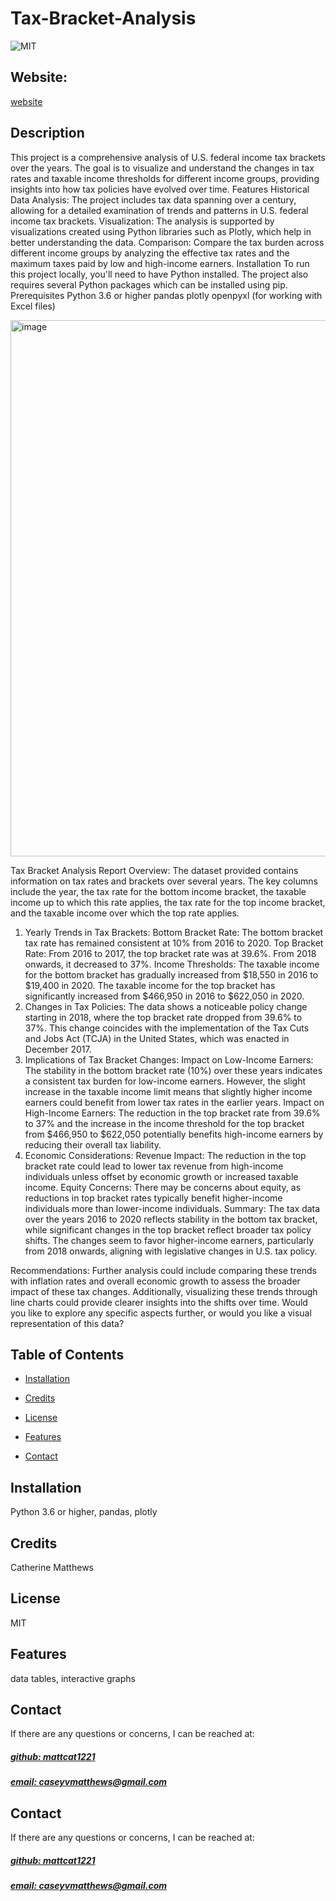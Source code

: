 # Tax-Bracket-Analysis

![MIT](https://img.shields.io/badge/License-MIT-blue)

## Website: 
[website](https://github.com/mattcat1221/Tax-Bracket-Analysis)

## Description
This project is a comprehensive analysis of U.S. federal income tax brackets over the years. The goal is to visualize and understand the changes in tax rates and taxable income thresholds for different income groups, providing insights into how tax policies have evolved over time.  Features Historical Data Analysis: The project includes tax data spanning over a century, allowing for a detailed examination of trends and patterns in U.S. federal income tax brackets. Visualization: The analysis is supported by visualizations created using Python libraries such as Plotly, which help in better understanding the data. Comparison: Compare the tax burden across different income groups by analyzing the effective tax rates and the maximum taxes paid by low and high-income earners. Installation To run this project locally, you'll need to have Python installed. The project also requires several Python packages which can be installed using pip.  Prerequisites Python 3.6 or higher pandas plotly openpyxl (for working with Excel files)

<img width="858" alt="image" src="https://github.com/user-attachments/assets/b81b8833-0b86-489a-9357-a339abd09279">

Tax Bracket Analysis Report
Overview:
The dataset provided contains information on tax rates and brackets over several years. The key columns include the year, the tax rate for the bottom income bracket, the taxable income up to which this rate applies, the tax rate for the top income bracket, and the taxable income over which the top rate applies.

1. Yearly Trends in Tax Brackets:
Bottom Bracket Rate: The bottom bracket tax rate has remained consistent at 10% from 2016 to 2020.
Top Bracket Rate:
From 2016 to 2017, the top bracket rate was at 39.6%.
From 2018 onwards, it decreased to 37%.
Income Thresholds:
The taxable income for the bottom bracket has gradually increased from $18,550 in 2016 to $19,400 in 2020.
The taxable income for the top bracket has significantly increased from $466,950 in 2016 to $622,050 in 2020.
2. Changes in Tax Policies:
The data shows a noticeable policy change starting in 2018, where the top bracket rate dropped from 39.6% to 37%. This change coincides with the implementation of the Tax Cuts and Jobs Act (TCJA) in the United States, which was enacted in December 2017.
3. Implications of Tax Bracket Changes:
Impact on Low-Income Earners:
The stability in the bottom bracket rate (10%) over these years indicates a consistent tax burden for low-income earners. However, the slight increase in the taxable income limit means that slightly higher income earners could benefit from lower tax rates in the earlier years.
Impact on High-Income Earners:
The reduction in the top bracket rate from 39.6% to 37% and the increase in the income threshold for the top bracket from $466,950 to $622,050 potentially benefits high-income earners by reducing their overall tax liability.
4. Economic Considerations:
Revenue Impact:
The reduction in the top bracket rate could lead to lower tax revenue from high-income individuals unless offset by economic growth or increased taxable income.
Equity Concerns:
There may be concerns about equity, as reductions in top bracket rates typically benefit higher-income individuals more than lower-income individuals.
Summary:
The tax data over the years 2016 to 2020 reflects stability in the bottom tax bracket, while significant changes in the top bracket reflect broader tax policy shifts. The changes seem to favor higher-income earners, particularly from 2018 onwards, aligning with legislative changes in U.S. tax policy.

Recommendations:
Further analysis could include comparing these trends with inflation rates and overall economic growth to assess the broader impact of these tax changes.
Additionally, visualizing these trends through line charts could provide clearer insights into the shifts over time.
Would you like to explore any specific aspects further, or would you like a visual representation of this data?


## Table of Contents
- [Installation](#installation)

- [Credits](#credits)
- [License](#license)
- [Features](#features)

- [Contact](#contact)

## Installation
Python 3.6 or higher, pandas, plotly



## Credits
Catherine Matthews

## License
MIT

## Features
data tables, interactive graphs



## Contact
If there are any questions or concerns, I can be reached at:
##### [github: mattcat1221](https://github.com/mattcat1221)
##### [email: caseyvmatthews@gmail.com](mailto:caseyvmatthews@gmail.com)






## Contact
If there are any questions or concerns, I can be reached at:
##### [github: mattcat1221](https://github.com/mattcat1221)
##### [email: caseyvmatthews@gmail.com](mailto:caseyvmatthews@gmail.com)

